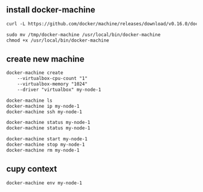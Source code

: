## install docker-machine
```txt
curl -L https://github.com/docker/machine/releases/download/v0.16.0/docker-machine-$(uname -s)-$(uname -m) > /tmp/docker-machine

sudo mv /tmp/docker-machine /usr/local/bin/docker-machine
chmod +x /usr/local/bin/docker-machine
```


## create new machine
```txt
docker-machine create 
    --virtualbox-cpu-count "1"
    --virtualbox-memory "1024"    
    --driver "virtualbox" my-node-1
```


```txt
docker-machine ls
docker-machine ip my-node-1
docker-machine ssh my-node-1

docker-machine status my-node-1
docker-machine status my-node-1

docker-machine start my-node-1
docker-machine stop my-node-1
docker-machine rm my-node-1
```


## cupy context
```txt
docker-machine env my-node-1
```